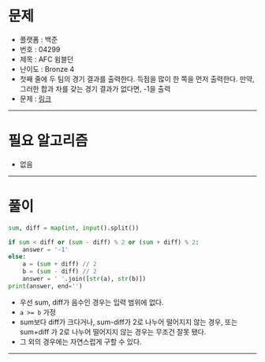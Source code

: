 # 문제
- 플랫폼 : 백준
- 번호 : 04299
- 제목 : AFC 윔블던
- 난이도 : Bronze 4
- 첫째 줄에 두 팀의 경기 결과를 출력한다. 득점을 많이 한 쪽을 먼저 출력한다. 만약, 그러한 합과 차를 갖는 경기 결과가 없다면, -1을 출력
- 문제 : <a href="https://www.acmicpc.net/problem/4299" target="_blank">링크</a>

---

# 필요 알고리즘
- 없음

---

# 풀이
```python
sum, diff = map(int, input().split())

if sum < diff or (sum - diff) % 2 or (sum + diff) % 2:
    answer = '-1'
else:
    a = (sum + diff) // 2
    b = (sum - diff) // 2
    answer = ' '.join([str(a), str(b)])
print(answer, end='')
```
- 우선 sum, diff가 음수인 경우는 입력 범위에 없다.
- `a >= b` 가정
- sum보다 diff가 크다거나, sum-diff가 2로 나누어 떨어지지 않는 경우, 또는 sum+diff 가 2로 나누어 떨어지지 않는 경우는 무조건 잘못 됐다.
- 그 외의 경우에는 자연스럽게 구할 수 있다.

---
